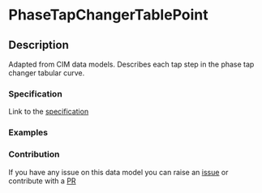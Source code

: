 # PhaseTapChangerTablePoint

## Description 

Adapted from CIM data models. Describes each tap step in the phase tap changer tabular curve.
### Specification

Link to the [specification](https://smart-data-models.github.io/dataModel.EnergyCIM/PhaseTapChangerTablePoint/doc/spec.md)
### Examples
### Contribution

 If you have any issue on this data model you can raise an [issue](https://github.com/smart-data-models/dataModel.EnergyCIM/issues)  or contribute with a [PR](https://github.com/smart-data-models/dataModel.EnergyCIM/pulls)